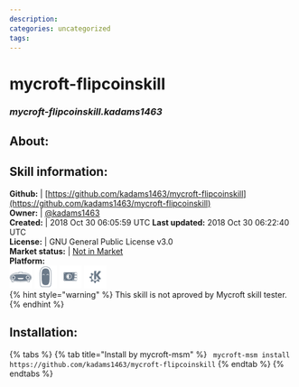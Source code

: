 ```yaml
--- 
description: 
categories: uncategorized   
tags:   
---
```


# mycroft-flipcoinskill  
### _mycroft-flipcoinskill.kadams1463_  
## About:  


## Skill information:  
**Github:** | [https://github.com/kadams1463/mycroft-flipcoinskill](https://github.com/kadams1463/mycroft-flipcoinskill)  
**Owner:** | [@kadams1463](https://github.com/kadams1463)  
**Created:** | 2018 Oct 30 06:05:59 UTC  **Last updated:** 2018 Oct 30 06:22:40 UTC  
**License:** | GNU General Public License v3.0  
**Market status:** | [Not in Market](https://market.mycroft.ai/skill/)  
**Platform:**  
 ![](../.gitbook/assets/mark-1-icon.png)  ![](../.gitbook/assets/mark-2-icon.png)  ![](../.gitbook/assets/picroft-icon.png)  ![](../.gitbook/assets/kde.png)   
{% hint style="warning" %}
This skill is not aproved by Mycroft skill tester.
{% endhint %}
    
## Installation:  
{% tabs %}
{% tab title="Install by mycroft-msm" %}
``` mycroft-msm install https://github.com/kadams1463/mycroft-flipcoinskill```
{% endtab %}
  {% endtabs %}
  